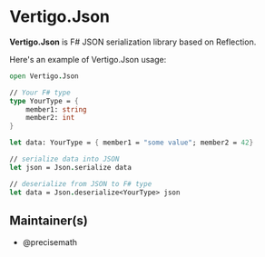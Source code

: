 # Vertigo.Json

**Vertigo.Json** is F# JSON serialization library based on Reflection.

Here's an example of Vertigo.Json usage:

```fsharp
open Vertigo.Json

// Your F# type
type YourType = {
	member1: string
	member2: int
}

let data: YourType = { member1 = "some value"; member2 = 42}

// serialize data into JSON
let json = Json.serialize data

// deserialize from JSON to F# type
let data = Json.deserialize<YourType> json
```

## Maintainer(s)

- @precisemath
